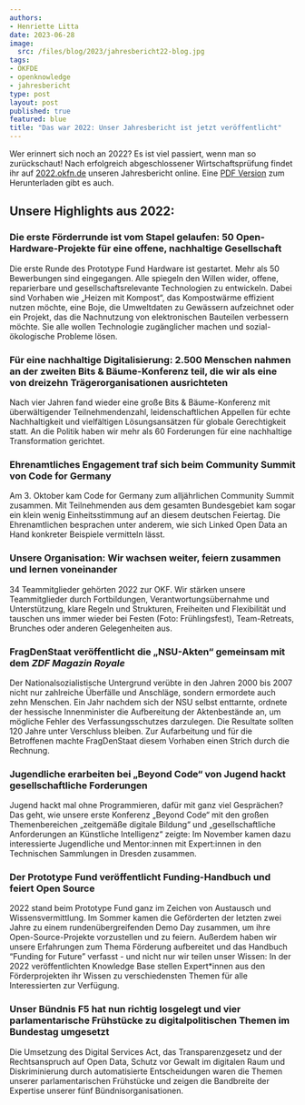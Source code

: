 ```yaml
---
authors:
- Henriette Litta
date: 2023-06-28
image: 
  src: /files/blog/2023/jahresbericht22-blog.jpg
tags:
- OKFDE
- openknowledge
- jahresbericht
type: post
layout: post
published: true
featured: blue
title: "Das war 2022: Unser Jahresbericht ist jetzt veröffentlicht"
---
```



Wer erinnert sich noch an 2022? Es ist viel passiert, wenn man so zurückschaut! 
Nach erfolgreich abgeschlossener Wirtschaftsprüfung findet ihr auf [2022.okfn.de](https://2022.okfn.de/) unseren Jahresbericht online. 
Eine [PDF Version](https://2022.okfn.de/assets/documents/OKF_Jahresbericht_2022.pdf) zum Herunterladen gibt es auch.

## Unsere Highlights aus 2022:

### Die erste Förderrunde ist vom Stapel gelaufen: 50 Open-Hardware-Projekte für eine offene, nachhaltige Gesellschaft
Die erste Runde des Prototype Fund Hardware ist gestartet. Mehr als 50 Bewerbungen sind eingegangen. Alle spiegeln den Willen wider, offene, reparierbare und gesellschaftsrelevante Technologien zu entwickeln. Dabei sind Vorhaben wie „Heizen mit Kompost“, das Kompostwärme effizient nutzen möchte, eine Boje, die Umweltdaten zu Gewässern aufzeichnet oder ein Projekt, das die Nachnutzung von elektronischen Bauteilen verbessern möchte. Sie alle wollen Technologie zugänglicher machen und sozial-ökologische Probleme lösen.

### Für eine nachhaltige Digitalisierung: 2.500 Menschen nahmen an der zweiten Bits & Bäume-Konferenz teil, die wir als eine von dreizehn Trägerorganisationen ausrichteten 
Nach vier Jahren fand wieder eine große Bits & Bäume-Konferenz mit überwältigender Teilnehmendenzahl, leidenschaftlichen Appellen für echte Nachhaltigkeit und vielfältigen Lösungsansätzen für globale Gerechtigkeit statt. An die Politik haben wir mehr als 60 Forderungen für eine nachhaltige Transformation gerichtet.

### Ehrenamtliches Engagement traf sich beim Community Summit von Code for Germany
Am 3. Oktober kam Code for Germany zum alljährlichen Community Summit zusammen. Mit Teilnehmenden aus dem gesamten Bundesgebiet kam sogar ein klein wenig Einheitsstimmung auf an diesem deutschen Feiertag. Die Ehrenamtlichen besprachen unter anderem, wie sich Linked Open Data an Hand konkreter Beispiele vermitteln lässt.

### Unsere Organisation: Wir wachsen weiter, feiern zusammen und lernen voneinander
34 Teammitglieder gehörten 2022 zur OKF. Wir stärken unsere Teammitglieder durch Fortbildungen, Verantwortungsübernahme und Unterstützung, klare Regeln und Strukturen, Freiheiten und Flexibilität und tauschen uns immer wieder bei Festen (Foto: Frühlingsfest), Team-Retreats, Brunches oder anderen Gelegenheiten aus.

### FragDenStaat veröffentlicht die „NSU-Akten“ gemeinsam mit dem *ZDF Magazin Royale*
Der Nationalsozialistische Untergrund verübte in den Jahren 2000 bis 2007 nicht nur zahlreiche Überfälle und Anschläge, sondern ermordete auch zehn Menschen. Ein Jahr nachdem sich der NSU selbst enttarnte, ordnete der hessische Innenminister die Aufbereitung der Aktenbestände an, um mögliche Fehler des Verfassungsschutzes darzulegen. Die Resultate sollten 120 Jahre unter Verschluss bleiben. Zur Aufarbeitung und für die Betroffenen machte FragDenStaat diesem Vorhaben einen Strich durch die Rechnung.

### Jugendliche erarbeiten bei „Beyond Code“ von Jugend hackt gesellschaftliche Forderungen 
Jugend hackt mal ohne Programmieren, dafür mit ganz viel Gesprächen? Das geht, wie unsere erste Konferenz „Beyond Code“ mit den großen Themenbereichen „zeitgemäße digitale Bildung“ und „gesellschaftliche Anforderungen an Künstliche Intelligenz“ zeigte: Im November kamen dazu interessierte Jugendliche und Mentor:innen mit Expert:innen in den Technischen Sammlungen in Dresden zusammen.

### Der Prototype Fund veröffentlicht Funding-Handbuch und feiert Open Source
2022 stand beim Prototype Fund ganz im Zeichen von Austausch und Wissensvermittlung. Im Sommer kamen die Geförderten der letzten zwei Jahre zu einem rundenübergreifenden Demo Day zusammen, um ihre Open-Source-Projekte vorzustellen und zu feiern. Außerdem haben wir unsere Erfahrungen zum Thema Förderung aufbereitet und das Handbuch “Funding for Future” verfasst - und nicht nur wir teilen unser Wissen: In der 2022 veröffentlichten Knowledge Base stellen Expert*innen aus den Förderprojekten ihr Wissen zu verschiedensten Themen für alle Interessierten zur Verfügung.

### Unser Bündnis F5 hat nun richtig losgelegt und vier parlamentarische Frühstücke zu digitalpolitischen Themen im Bundestag umgesetzt
Die Umsetzung des Digital Services Act, das Transparenzgesetz und der Rechtsanspruch auf Open Data, Schutz vor Gewalt im digitalen Raum und Diskriminierung durch automatisierte Entscheidungen waren die Themen unserer parlamentarischen Frühstücke und zeigen die Bandbreite der Expertise unserer fünf Bündnisorganisationen.
